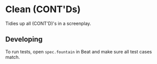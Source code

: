 # Clean (CONT'Ds)

Tidies up all (CONT'D)'s in a screenplay.

## Developing

To run tests, open `spec.fountain` in Beat and make sure all test cases match.